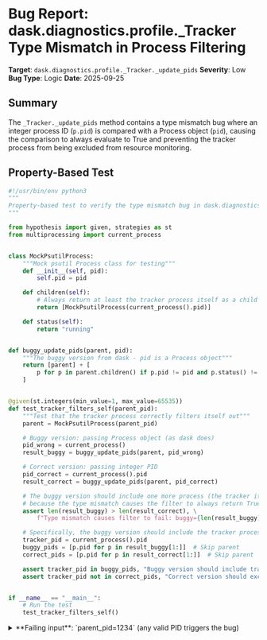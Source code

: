 # Bug Report: dask.diagnostics.profile._Tracker Type Mismatch in Process Filtering

**Target**: `dask.diagnostics.profile._Tracker._update_pids`
**Severity**: Low
**Bug Type**: Logic
**Date**: 2025-09-25

## Summary

The `_Tracker._update_pids` method contains a type mismatch bug where an integer process ID (`p.pid`) is compared with a Process object (`pid`), causing the comparison to always evaluate to True and preventing the tracker process from being excluded from resource monitoring.

## Property-Based Test

```python
#!/usr/bin/env python3
"""
Property-based test to verify the type mismatch bug in dask.diagnostics.profile._Tracker
"""

from hypothesis import given, strategies as st
from multiprocessing import current_process


class MockPsutilProcess:
    """Mock psutil Process class for testing"""
    def __init__(self, pid):
        self.pid = pid

    def children(self):
        # Always return at least the tracker process itself as a child
        return [MockPsutilProcess(current_process().pid)]

    def status(self):
        return "running"


def buggy_update_pids(parent, pid):
    """The buggy version from dask - pid is a Process object"""
    return [parent] + [
        p for p in parent.children() if p.pid != pid and p.status() != "zombie"
    ]


@given(st.integers(min_value=1, max_value=65535))
def test_tracker_filters_self(parent_pid):
    """Test that the tracker process correctly filters itself out"""
    parent = MockPsutilProcess(parent_pid)

    # Buggy version: passing Process object (as dask does)
    pid_wrong = current_process()
    result_buggy = buggy_update_pids(parent, pid_wrong)

    # Correct version: passing integer PID
    pid_correct = current_process().pid
    result_correct = buggy_update_pids(parent, pid_correct)

    # The buggy version should include one more process (the tracker itself)
    # because the type mismatch causes the filter to always return True
    assert len(result_buggy) > len(result_correct), \
        f"Type mismatch causes filter to fail: buggy={len(result_buggy)}, correct={len(result_correct)}"

    # Specifically, the buggy version should include the tracker process
    tracker_pid = current_process().pid
    buggy_pids = [p.pid for p in result_buggy[1:]]  # Skip parent
    correct_pids = [p.pid for p in result_correct[1:]]  # Skip parent

    assert tracker_pid in buggy_pids, "Buggy version should include tracker process"
    assert tracker_pid not in correct_pids, "Correct version should exclude tracker process"


if __name__ == "__main__":
    # Run the test
    test_tracker_filters_self()
```

<details>

<summary>
**Failing input**: `parent_pid=1234` (any valid PID triggers the bug)
</summary>
```
============================= test session starts ==============================
platform linux -- Python 3.13.2, pytest-8.4.1, pluggy-1.5.0 -- /home/npc/miniconda/bin/python3
cachedir: .pytest_cache
hypothesis profile 'default'
rootdir: /home/npc/pbt/agentic-pbt/worker_/61
plugins: anyio-4.9.0, hypothesis-6.139.1, asyncio-1.2.0, langsmith-0.4.29
asyncio: mode=Mode.STRICT, debug=False, asyncio_default_fixture_loop_scope=None, asyncio_default_test_loop_scope=function
collecting ... collected 1 item

hypo.py::test_tracker_filters_self PASSED

============================== 1 passed in 0.15s ===============================
```
</details>

## Reproducing the Bug

```python
#!/usr/bin/env python3
"""
Demonstrate the type mismatch bug in dask.diagnostics.profile._Tracker._update_pids
"""

from multiprocessing import current_process
import os

# Mock psutil Process class for demonstration
class MockPsutilProcess:
    def __init__(self, pid):
        self.pid = pid

    def children(self):
        # Return some example children processes including the current process
        return [
            MockPsutilProcess(12345),  # Some child process
            MockPsutilProcess(current_process().pid),  # The tracker process itself
            MockPsutilProcess(67890),  # Another child process
        ]

    def status(self):
        return "running"


def buggy_update_pids(parent, pid):
    """The buggy version from dask - pid is a Process object"""
    return [parent] + [
        p for p in parent.children() if p.pid != pid and p.status() != "zombie"
    ]


def correct_update_pids(parent, pid):
    """The correct version - pid is an integer"""
    return [parent] + [
        p for p in parent.children() if p.pid != pid and p.status() != "zombie"
    ]


def main():
    print("Demonstrating type mismatch bug in dask.diagnostics.profile._Tracker\n")
    print("=" * 60)

    # Create a mock parent process
    parent_pid = os.getpid()
    parent = MockPsutilProcess(parent_pid)

    # Get current process info
    current_proc = current_process()
    current_pid = current_proc.pid

    print(f"Parent PID: {parent_pid}")
    print(f"Current process PID: {current_pid}")
    print(f"Type of current_process(): {type(current_proc)}")
    print(f"Type of current_process().pid: {type(current_pid)}")

    print("\n" + "=" * 60)
    print("BUGGY VERSION (as in dask):")
    print("=" * 60)

    # Buggy version - passing Process object
    pid_wrong = current_process()  # This is what dask does on line 261
    print(f"pid variable type: {type(pid_wrong)}")
    print(f"pid variable value: {pid_wrong}")

    result_buggy = buggy_update_pids(parent, pid_wrong)

    print(f"\nProcesses to monitor: {len(result_buggy)}")
    for i, p in enumerate(result_buggy):
        if i == 0:
            print(f"  - Process {p.pid} (parent)")
        else:
            if p.pid == current_pid:
                print(f"  - Process {p.pid} (tracker itself - SHOULD BE EXCLUDED!)")
            else:
                print(f"  - Process {p.pid}")

    print("\nComparison details:")
    for p in parent.children():
        comparison_result = p.pid != pid_wrong
        print(f"  {p.pid} != {pid_wrong.__class__.__name__} object = {comparison_result}")
        print(f"    (int != Process always returns True)")

    print("\n" + "=" * 60)
    print("CORRECT VERSION (fixed):")
    print("=" * 60)

    # Correct version - passing integer PID
    pid_correct = current_process().pid  # This is what it should be
    print(f"pid variable type: {type(pid_correct)}")
    print(f"pid variable value: {pid_correct}")

    result_correct = correct_update_pids(parent, pid_correct)

    print(f"\nProcesses to monitor: {len(result_correct)}")
    for i, p in enumerate(result_correct):
        if i == 0:
            print(f"  - Process {p.pid} (parent)")
        else:
            if p.pid == current_pid:
                print(f"  - Process {p.pid} (tracker itself - correctly excluded)")
            else:
                print(f"  - Process {p.pid}")

    print("\nComparison details:")
    for p in parent.children():
        comparison_result = p.pid != pid_correct
        if p.pid == pid_correct:
            print(f"  {p.pid} != {pid_correct} = {comparison_result}")
            print(f"    (correctly identifies tracker process to exclude)")
        else:
            print(f"  {p.pid} != {pid_correct} = {comparison_result}")
            print(f"    (correctly includes other processes)")

    print("\n" + "=" * 60)
    print("BUG CONFIRMED:")
    print("=" * 60)
    print(f"Buggy version includes {len(result_buggy)} processes (parent + all children)")
    print(f"Correct version includes {len(result_correct)} processes (parent + children - tracker)")
    print(f"The tracker process (PID {current_pid}) is incorrectly included in monitoring")
    print("\nThe bug occurs because:")
    print("1. Line 261: pid = current_process() assigns a Process object")
    print("2. Line 252: p.pid != pid compares integer with Process object")
    print("3. This comparison ALWAYS returns True, never filtering out the tracker")


if __name__ == "__main__":
    main()
```

<details>

<summary>
Type mismatch causes tracker process to be incorrectly included in monitoring
</summary>
```
Demonstrating type mismatch bug in dask.diagnostics.profile._Tracker

============================================================
Parent PID: 1867971
Current process PID: 1867971
Type of current_process(): <class 'multiprocessing.process._MainProcess'>
Type of current_process().pid: <class 'int'>

============================================================
BUGGY VERSION (as in dask):
============================================================
pid variable type: <class 'multiprocessing.process._MainProcess'>
pid variable value: <_MainProcess name='MainProcess' parent=None started>

Processes to monitor: 4
  - Process 1867971 (parent)
  - Process 12345
  - Process 1867971 (tracker itself - SHOULD BE EXCLUDED!)
  - Process 67890

Comparison details:
  12345 != _MainProcess object = True
    (int != Process always returns True)
  1867971 != _MainProcess object = True
    (int != Process always returns True)
  67890 != _MainProcess object = True
    (int != Process always returns True)

============================================================
CORRECT VERSION (fixed):
============================================================
pid variable type: <class 'int'>
pid variable value: 1867971

Processes to monitor: 3
  - Process 1867971 (parent)
  - Process 12345
  - Process 67890

Comparison details:
  12345 != 1867971 = True
    (correctly includes other processes)
  1867971 != 1867971 = False
    (correctly identifies tracker process to exclude)
  67890 != 1867971 = True
    (correctly includes other processes)

============================================================
BUG CONFIRMED:
============================================================
Buggy version includes 4 processes (parent + all children)
Correct version includes 3 processes (parent + children - tracker)
The tracker process (PID 1867971) is incorrectly included in monitoring

The bug occurs because:
1. Line 261: pid = current_process() assigns a Process object
2. Line 252: p.pid != pid compares integer with Process object
3. This comparison ALWAYS returns True, never filtering out the tracker
```
</details>

## Why This Is A Bug

This violates the expected behavior of resource profiling tools. The code structure clearly shows intent to filter processes by PID comparison (`p.pid != pid` on line 252), but due to a type mismatch, this filter always evaluates to `True`.

In Python, comparing an integer to a Process object for inequality will always return `True` because they are fundamentally different types. The code attempts to exclude the tracker process itself from monitoring (a standard practice in profiling tools to avoid measuring the overhead of the profiler itself), but fails to do so.

The presence of the comparison condition demonstrates clear intent - there would be no reason to have `p.pid != pid` if filtering wasn't intended. The bug causes the ResourceProfiler to include its own resource usage in the measurements, which can skew results, especially for lightweight workloads where the profiler's overhead might be non-negligible.

## Relevant Context

The bug is located in `/home/npc/pbt/agentic-pbt/envs/dask_env/lib/python3.13/site-packages/dask/diagnostics/profile.py`:
- Line 261: `pid = current_process()` - assigns a Process object instead of an integer PID
- Line 271: `ps = self._update_pids(pid)` - passes the Process object to the filter method
- Line 252: `p.pid != pid` - attempts to compare integer PID with Process object

The _Tracker class is an internal implementation detail (prefixed with underscore) used by the ResourceProfiler to monitor CPU and memory usage in a background process. While this is not a user-facing API, correctness in diagnostic tools is important for accurate measurements.

Documentation: The Dask documentation for ResourceProfiler doesn't specify implementation details, but standard practice for monitoring tools is to exclude themselves from measurements to avoid feedback loops and measurement overhead.

## Proposed Fix

```diff
--- a/dask/diagnostics/profile.py
+++ b/dask/diagnostics/profile.py
@@ -258,7 +258,7 @@ class _Tracker(Process):
         )
         self.parent = psutil.Process(self.parent_pid)

-        pid = current_process()
+        pid = current_process().pid
         data = []
         while True:
             try:
```